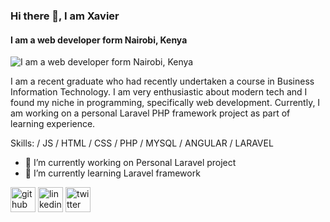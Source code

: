 ### Hi there 👋, I am Xavier
#### I am a web developer form Nairobi, Kenya
![I am a web developer form Nairobi, Kenya](https://pbs.twimg.com/profile_banners/4350827968/1598783465/600x200)

I am a recent graduate who had recently undertaken a course in Business Information Technology. I am very enthusiastic about modern tech and I found my niche in programming, specifically web development. Currently, I am working on a personal Laravel PHP framework project as part of learning experience.

Skills: / JS / HTML / CSS / PHP / MYSQL / ANGULAR / LARAVEL

- 🔭 I’m currently working on Personal Laravel project 
- 🌱 I’m currently learning Laravel framework 


[<img src='https://cdn.jsdelivr.net/npm/simple-icons@3.0.1/icons/github.svg' alt='github' height='40'>](https://github.com/Xavi-O)  [<img src='https://cdn.jsdelivr.net/npm/simple-icons@3.0.1/icons/linkedin.svg' alt='linkedin' height='40'>](https://www.linkedin.com/in/www.linkedin.com/in/xavier-odhiambo-8400a0139/)  [<img src='https://cdn.jsdelivr.net/npm/simple-icons@3.0.1/icons/twitter.svg' alt='twitter' height='40'>](https://twitter.com/@xavierpaul97)  

